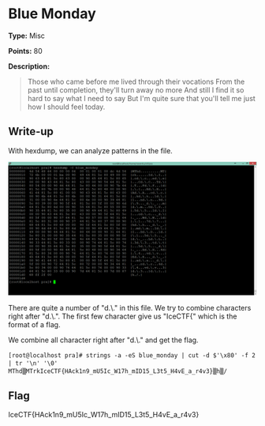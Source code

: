 # Blue Monday

**Type:** Misc

**Points:** 80

**Description:**

>Those who came before me lived through their vocations From the past until completion, they'll turn away no more And still I find it so hard to say what I need to say But I'm quite sure that you'll tell me just how I should feel today.

## Write-up

With hexdump, we can analyze patterns in the file.

![hexdump](blue_monday_hexdump.png)

There are quite a number of "d.\\." in this file.
We try to combine characters right after "d.\\.".
The first few character give us "IceCTF{" which is the format of a flag.

We combine all character right after "d.\\." and get the flag.
```
[root@localhost pra]# strings -a -eS blue_monday | cut -d $'\x80' -f 2 | tr '\n' '\0'
MThd▒MTrkIceCTF{HAck1n9_mU5Ic_W17h_mID15_L3t5_H4vE_a_r4v3}▒h▒/
```

## Flag
IceCTF{HAck1n9_mU5Ic_W17h_mID15_L3t5_H4vE_a_r4v3}
